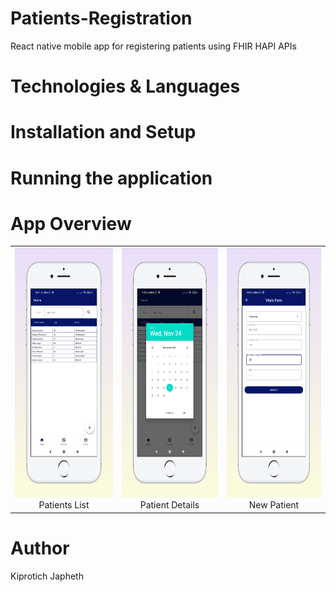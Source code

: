 # Patients-Registration
React native mobile app for registering patients using FHIR HAPI APIs

# Technologies & Languages

# Installation and Setup

# Running the application

# App Overview


| | | |
|:-------------------------:|:-------------------------:|:-------------------------:|
|<img width="500"  height="400" alt="Listings" src="https://github.com/Itskiprotich/BMI-Mobile/blob/master/screenshots/screen_1.png"> Patients List |  <img width="500"  height="400" alt="Listing Search" src="https://github.com/Itskiprotich/BMI-Mobile/blob/master/screenshots/screen_2.png"> Patient Details |<img width="500" height="400" alt="Vital Form" src="https://github.com/Itskiprotich/BMI-Mobile/blob/master/screenshots/screen_3.png"> New Patient| 

# Author

Kiprotich Japheth
